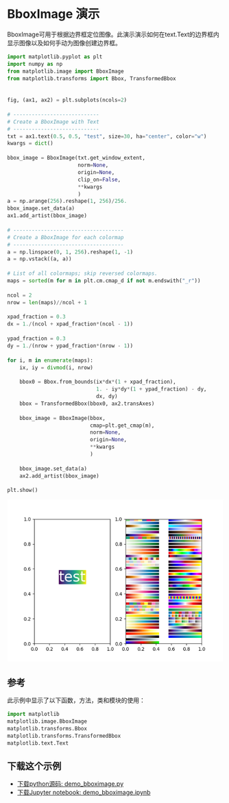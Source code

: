 # BboxImage 演示

BboxImage可用于根据边界框定位图像。此演示演示如何在text.Text的边界框内显示图像以及如何手动为图像创建边界框。

```python
import matplotlib.pyplot as plt
import numpy as np
from matplotlib.image import BboxImage
from matplotlib.transforms import Bbox, TransformedBbox


fig, (ax1, ax2) = plt.subplots(ncols=2)

# ----------------------------
# Create a BboxImage with Text
# ----------------------------
txt = ax1.text(0.5, 0.5, "test", size=30, ha="center", color="w")
kwargs = dict()

bbox_image = BboxImage(txt.get_window_extent,
                       norm=None,
                       origin=None,
                       clip_on=False,
                       **kwargs
                       )
a = np.arange(256).reshape(1, 256)/256.
bbox_image.set_data(a)
ax1.add_artist(bbox_image)

# ------------------------------------
# Create a BboxImage for each colormap
# ------------------------------------
a = np.linspace(0, 1, 256).reshape(1, -1)
a = np.vstack((a, a))

# List of all colormaps; skip reversed colormaps.
maps = sorted(m for m in plt.cm.cmap_d if not m.endswith("_r"))

ncol = 2
nrow = len(maps)//ncol + 1

xpad_fraction = 0.3
dx = 1./(ncol + xpad_fraction*(ncol - 1))

ypad_fraction = 0.3
dy = 1./(nrow + ypad_fraction*(nrow - 1))

for i, m in enumerate(maps):
    ix, iy = divmod(i, nrow)

    bbox0 = Bbox.from_bounds(ix*dx*(1 + xpad_fraction),
                             1. - iy*dy*(1 + ypad_fraction) - dy,
                             dx, dy)
    bbox = TransformedBbox(bbox0, ax2.transAxes)

    bbox_image = BboxImage(bbox,
                           cmap=plt.get_cmap(m),
                           norm=None,
                           origin=None,
                           **kwargs
                           )

    bbox_image.set_data(a)
    ax2.add_artist(bbox_image)

plt.show()
```

![BboxImage 演示](/static/images/gallery/sphx_glr_demo_bboximage_001.png)

## 参考

此示例中显示了以下函数，方法，类和模块的使用：

```python
import matplotlib
matplotlib.image.BboxImage
matplotlib.transforms.Bbox
matplotlib.transforms.TransformedBbox
matplotlib.text.Text
```

## 下载这个示例

- [下载python源码: demo_bboximage.py](https://matplotlib.org/_downloads/demo_bboximage.py)
- [下载Jupyter notebook: demo_bboximage.ipynb](https://matplotlib.org/_downloads/demo_bboximage.ipynb)